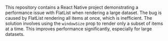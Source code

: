 This repository contains a React Native project demonstrating a performance issue with FlatList when rendering a large dataset. The bug is caused by FlatList rendering all items at once, which is inefficient. The solution involves using the `windowSize` prop to render only a subset of items at a time. This improves performance significantly, especially for large datasets.